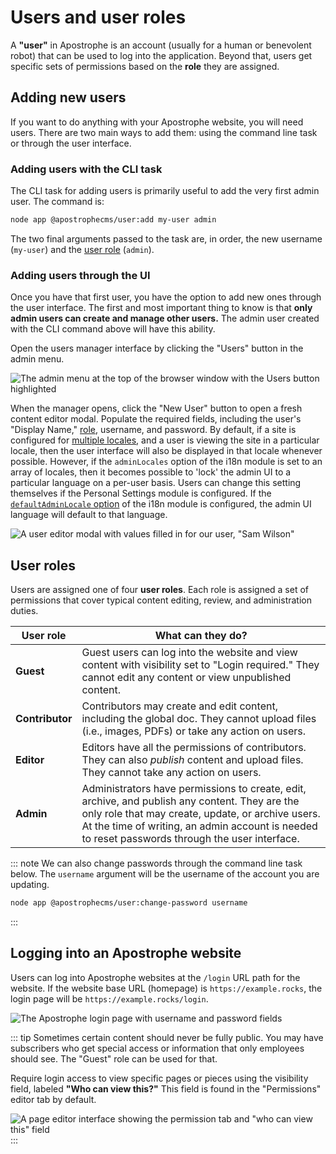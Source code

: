 # Users and user roles

A **"user"** in Apostrophe is an account (usually for a human or benevolent robot) that can be used to log into the application. Beyond that, users get specific sets of permissions based on the **role** they are assigned.

## Adding new users

If you want to do anything with your Apostrophe website, you will need users. There are two main ways to add them: using the command line task or through the user interface.

### Adding users with the CLI task

The CLI task for adding users is primarily useful to add the very first admin user. The command is:

```bash
node app @apostrophecms/user:add my-user admin
```

The two final arguments passed to the task are, in order, the new username (`my-user`) and the [user role](#user-roles) (`admin`).

### Adding users through the UI

Once you have that first user, you have the option to add new ones through the user interface. The first and most important thing to know is that **only admin users can create and manage other users.** The admin user created with the CLI command above will have this ability.

Open the users manager interface by clicking the "Users" button in the admin menu.

![The admin menu at the top of the browser window with the Users button highlighted](/images/users-admin-bar.png)

When the manager opens, click the "New User" button to open a fresh content editor modal. Populate the required fields, including the user's "Display Name," [role](#user-roles), username, and password. By default, if a site is configured for [multiple locales](/reference/modules/i18n.html), and a user is viewing the site in a particular locale, then the user interface will also be displayed in that locale whenever possible. However, if the `adminLocales` option of the i18n module is set to an array of locales, then it becomes possible to 'lock' the admin UI to a particular language on a per-user basis. Users can change this setting themselves if the Personal Settings module is configured. If the [`defaultAdminLocale` option](/reference/modules/i18n.html) of the i18n module is configured, the admin UI language will default to that language.

![A user editor modal with values filled in for our user, "Sam Wilson"](/images/users-editor.png)

## User roles

Users are assigned one of four **user roles**. Each role is assigned a set of permissions that cover typical content editing, review, and administration duties.

| User role | What can they do? |
| --------- | ----------------- |
| **Guest** | Guest users can log into the website and view content with visibility set to "Login required." They cannot edit any content or view unpublished content. |
| **Contributor** | Contributors may create and edit content, including the global doc. They cannot upload files (i.e., images, PDFs) or take any action on users. |
| **Editor** | Editors have all the permissions of contributors. They can also *publish* content and upload files. They cannot take any action on users. |
| **Admin** | Administrators have permissions to create, edit, archive, and publish any content. They are the only role that may create, update, or archive users. At the time of writing, an admin account is needed to reset passwords through the user interface. |

::: note
We can also change passwords through the command line task below. The `username` argument will be the username of the account you are updating.

```bash
node app @apostrophecms/user:change-password username
```
:::

## Logging into an Apostrophe website

Users can log into Apostrophe websites at the `/login` URL path for the website. If the website base URL (homepage) is `https://example.rocks`, the login page will be `https://example.rocks/login`.

![The Apostrophe login page with username and password fields](/images/users-login.png)

::: tip
Sometimes certain content should never be fully public. You may have subscribers who get special access or information that only employees should see. The "Guest" role can be used for that.

Require login access to view specific pages or pieces using the visibility field, labeled **"Who can view this?"** This field is found in the "Permissions" editor tab by default.

![A page editor interface showing the permission tab and "who can view this" field](/images/users-visibility.png)
:::